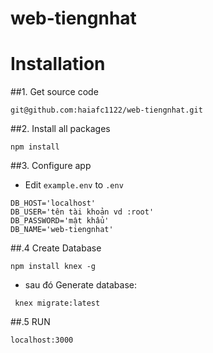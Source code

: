 # web-tiengnhat
# Installation

##1. Get source code

```
git@github.com:haiafc1122/web-tiengnhat.git
```

##2. Install all packages

```
npm install
```

##3. Configure app

- Edit `example.env` to `.env`

```
DB_HOST='localhost'
DB_USER='tên tài khoản vd :root'
DB_PASSWORD='mật khẩu'
DB_NAME='web-tiengnhat'
```
##.4 Create Database 
```
npm install knex -g
```
- sau đó Generate database:
```
 knex migrate:latest
```
##.5 RUN
```
localhost:3000
```
